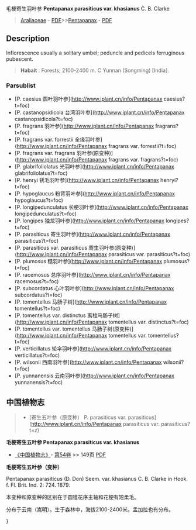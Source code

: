 毛梗寄生羽叶参 **Pentapanax parasiticus var. khasianus** C. B. Clarke

> [Araliaceae](http://www.iplant.cn/info/Araliaceae?t=foc) - [PDF](http://www.iplant.cn/foc/pdf/Araliaceae.pdf)>>[Pentapanax](http://www.iplant.cn/info/Pentapanax?t=foc) - [PDF](http://www.iplant.cn/foc/pdf/Pentapanax.pdf)

## Description

Inflorescence usually a solitary umbel; peduncle and pedicels ferruginous pubescent.

> **Habait** : 
> Forests; 2100-2400 m. C Yunnan (Songming) [India].

### Parsublist

* [P.  caesius  圆叶羽叶参](http://www.iplant.cn/info/Pentapanax caesius?t=foc)
* [P.  castanopsidicola  台湾羽叶参](http://www.iplant.cn/info/Pentapanax castanopsidicola?t=foc)
* [P.  fragrans  羽叶参](http://www.iplant.cn/info/Pentapanax fragrans?t=foc)
* [P.  fragrans var. forrestii  全缘羽叶参](http://www.iplant.cn/info/Pentapanax fragrans var. forrestii?t=foc)
* [P.  fragrans var. fragrans  羽叶参(原变种)](http://www.iplant.cn/info/Pentapanax fragrans var. fragrans?t=foc)
* [P.  glabrifoliolatus  光羽叶参](http://www.iplant.cn/info/Pentapanax glabrifoliolatus?t=foc)
* [P.  henryi  锈毛羽叶参](http://www.iplant.cn/info/Pentapanax henryi?t=foc)
* [P.  hypoglaucus  粉背羽叶参](http://www.iplant.cn/info/Pentapanax hypoglaucus?t=foc)
* [P.  longipedunculatus  长梗羽叶参](http://www.iplant.cn/info/Pentapanax longipedunculatus?t=foc)
* [P.  longipes  独龙羽叶参](http://www.iplant.cn/info/Pentapanax longipes?t=foc)
* [P.  parasiticus  寄生羽叶参](http://www.iplant.cn/info/Pentapanax parasiticus?t=foc)
* [P.  parasiticus var. parasiticus  寄生羽叶参(原变种)](http://www.iplant.cn/info/Pentapanax parasiticus var. parasiticus?t=foc)
* [P.  plumosus  糙羽叶参](http://www.iplant.cn/info/Pentapanax plumosus?t=foc)
* [P.  racemosus  总序羽叶参](http://www.iplant.cn/info/Pentapanax racemosus?t=foc)
* [P.  subcordatus  心叶羽叶参](http://www.iplant.cn/info/Pentapanax subcordatus?t=foc)
* [P.  tomentellus  马肠子树](http://www.iplant.cn/info/Pentapanax tomentellus?t=foc)
* [P.  tomentellus var. distinctus  离柱马肠子树](http://www.iplant.cn/info/Pentapanax tomentellus var. distinctus?t=foc)
* [P.  tomentellus var. tomentellus  马肠子树(原变种)](http://www.iplant.cn/info/Pentapanax tomentellus var. tomentellus?t=foc)
* [P.  verticillatus  轮伞羽叶参](http://www.iplant.cn/info/Pentapanax verticillatus?t=foc)
* [P.  wilsonii  西南羽叶参](http://www.iplant.cn/info/Pentapanax wilsonii?t=foc)
* [P.  yunnanensis  云南羽叶参](http://www.iplant.cn/info/Pentapanax yunnanensis?t=foc)

## 中国植物志

> * [寄生五叶参（原变种）  P.  parasiticus var. parasiticus](http://www.iplant.cn/info/Pentapanax parasiticus var. parasiticus?t=z)

**毛梗寄生五叶参 Pentapanax parasiticus var. khasianus**

* [《中国植物志》](http://www.iplant.cn/frps)- [第54卷](http://www.iplant.cn/frps/vol/54) >> 149页 [PDF](http://www.iplant.cn/frps/pdf/54/149.pdf)

**毛梗寄生五叶参（变种）**

Pentapanax parasiticus (D. Don) Seem. var. khasianus C. B. Clarke in Hook. f. Fl. Brit. Ind. 2: 724. 1879.

本变种和原变种的区别在于圆锥花序主轴和花梗有短柔毛。

分布于云南（嵩明）。生于森林中，海拔2100-2400米。孟加拉也有分布。

}